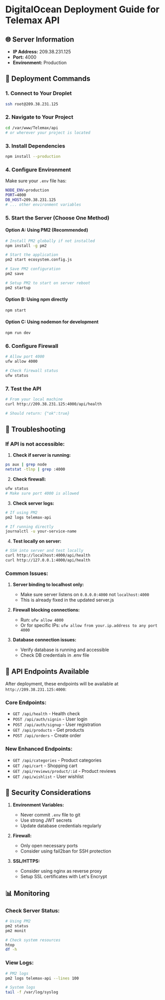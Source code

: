 # DigitalOcean Deployment Guide for Telemax API

## 🌐 Server Information
- **IP Address:** 209.38.231.125
- **Port:** 4000
- **Environment:** Production

## 🚀 Deployment Commands

### 1. Connect to Your Droplet
```bash
ssh root@209.38.231.125
```

### 2. Navigate to Your Project
```bash
cd /var/www/Telemax/api
# or wherever your project is located
```

### 3. Install Dependencies
```bash
npm install --production
```

### 4. Configure Environment
Make sure your `.env` file has:
```bash
NODE_ENV=production
PORT=4000
DB_HOST=209.38.231.125
# ... other environment variables
```

### 5. Start the Server (Choose One Method)

#### Option A: Using PM2 (Recommended)
```bash
# Install PM2 globally if not installed
npm install -g pm2

# Start the application
pm2 start ecosystem.config.js

# Save PM2 configuration
pm2 save

# Setup PM2 to start on server reboot
pm2 startup
```

#### Option B: Using npm directly
```bash
npm start
```

#### Option C: Using nodemon for development
```bash
npm run dev
```

### 6. Configure Firewall
```bash
# Allow port 4000
ufw allow 4000

# Check firewall status
ufw status
```

### 7. Test the API
```bash
# From your local machine
curl http://209.38.231.125:4000/api/health

# Should return: {"ok":true}
```

## 🔧 Troubleshooting

### If API is not accessible:

1. **Check if server is running:**
```bash
ps aux | grep node
netstat -tlnp | grep :4000
```

2. **Check firewall:**
```bash
ufw status
# Make sure port 4000 is allowed
```

3. **Check server logs:**
```bash
# If using PM2
pm2 logs telemax-api

# If running directly
journalctl -u your-service-name
```

4. **Test locally on server:**
```bash
# SSH into server and test locally
curl http://localhost:4000/api/health
curl http://127.0.0.1:4000/api/health
```

### Common Issues:

1. **Server binding to localhost only:**
   - Make sure server listens on `0.0.0.0:4000` not `localhost:4000`
   - This is already fixed in the updated server.js

2. **Firewall blocking connections:**
   - Run: `ufw allow 4000`
   - Or for specific IPs: `ufw allow from your.ip.address to any port 4000`

3. **Database connection issues:**
   - Verify database is running and accessible
   - Check DB credentials in .env file

## 🔗 API Endpoints Available

After deployment, these endpoints will be available at `http://209.38.231.125:4000`:

### Core Endpoints:
- `GET /api/health` - Health check
- `POST /api/auth/signin` - User login
- `POST /api/auth/signup` - User registration
- `GET /api/products` - Get products
- `POST /api/orders` - Create order

### New Enhanced Endpoints:
- `GET /api/categories` - Product categories
- `GET /api/cart` - Shopping cart
- `GET /api/reviews/product/:id` - Product reviews
- `GET /api/wishlist` - User wishlist

## 🔐 Security Considerations

1. **Environment Variables:**
   - Never commit `.env` file to git
   - Use strong JWT secrets
   - Update database credentials regularly

2. **Firewall:**
   - Only open necessary ports
   - Consider using fail2ban for SSH protection

3. **SSL/HTTPS:**
   - Consider using nginx as reverse proxy
   - Setup SSL certificates with Let's Encrypt

## 📊 Monitoring

### Check Server Status:
```bash
# Using PM2
pm2 status
pm2 monit

# Check system resources
htop
df -h
```

### View Logs:
```bash
# PM2 logs
pm2 logs telemax-api --lines 100

# System logs
tail -f /var/log/syslog
```